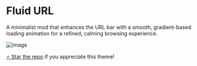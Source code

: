 # Fluid URL 

A minimalist mod that enhances the URL bar with a smooth, gradient-based loading animation for a refined, calming browsing experience.

![image](https://github.com/user-attachments/assets/7009dcfa-5dd0-4e02-b176-0382ffa01937)

[⭐ Star the repo](https://github.com/wysh3/Zen-Mods) if you appreciate this theme!
